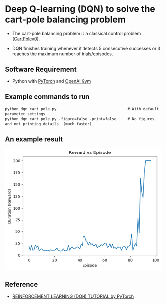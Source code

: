 # Deep Q-learning (DQN) to solve the cart-pole balancing problem

* The cart-pole balancing problem is a classical control problem
([CartPolev0](https://github.com/openai/gym/wiki/CartPole-v0)).

* DQN finishes training whenever it detects 5 consecutive successes or it reaches the maximum number of trials/episodes.

## Software Requirement
* Python with [PyTorch](https://pytorch.org/) and [OpenAI Gym](https://gym.openai.com/)

## Example commands to run
```
python dqn_cart_pole.py                                # With default parameter settings
python dqn_cart_pole.py -figure=false -print=false     # No figures and not printing details  (much faster)
```
## An example result
![alt text](https://github.com/exalearn/reinforcement_learning/blob/master/DQN/cart_pole/epi_reward.png)

## Reference
* [REINFORCEMENT LEARNING (DQN) TUTORIAL by PyTorch](https://pytorch.org/tutorials/intermediate/reinforcement_q_learning.html)
